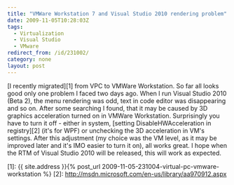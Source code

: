 ```yaml
---
title: "VMWare Workstation 7 and Visual Studio 2010 rendering problem"
date: 2009-11-05T10:28:03Z
tags:
  - Virtualization
  - Visual Studio
  - VMware
redirect_from: /id/231002/
category: none
layout: post
---
```

[I recently migrated][1] from VPC to VMWare Workstation. So far all looks good only one problem I faced two days ago. When I run Visual Studio 2010 (Beta 2), the menu rendering was odd, text in code editor was disappearing and so on. After some searching I found, that it may be caused by 3D graphics acceleration turned on in VMWare Workstation. Surprisingly you have to turn it off - either in system, [setting DisableHWAcceleration in registry][2] (it's for WPF) or unchecking the 3D acceleration in VM's settings. After this adjustment (my choice was the VM level, as it may be improved later and it's IMO easier to turn it on), all works great. I hope when the RTM of Visual Studio 2010 will be released, this will work as expected.

[1]: {{ site.address }}{% post_url 2009-11-05-231004-virtual-pc-vmware-workstation %}
[2]: http://msdn.microsoft.com/en-us/library/aa970912.aspx

